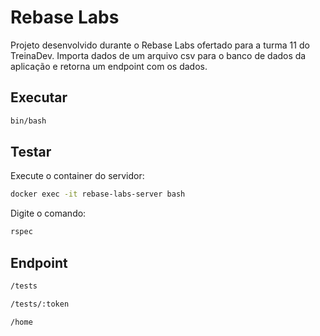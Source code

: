 # Rebase Labs

Projeto desenvolvido durante o Rebase Labs ofertado para a turma 11 do TreinaDev.
Importa dados de um arquivo csv para o banco de dados da aplicação e retorna um endpoint com os dados.

## Executar
```bash
bin/bash
```

## Testar
Execute o container do servidor:
```bash
docker exec -it rebase-labs-server bash
```

Digite o comando:
```bash
rspec
```
## Endpoint
```bash
/tests
```

```bash
/tests/:token
```

```bash
/home
```
